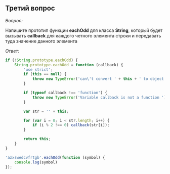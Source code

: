 ## Третий вопрос

_Вопрос:_

Напишите прототип функции __eachOdd__ для класса __String__, который будет вызывать __callback__ для каждого четного элемента 
строки и передавать туда значение данного элемента

_Ответ:_

```javascript
if (!String.prototype.eachOdd) {
    String.prototype.eachOdd = function (callback) {
        'use strict';
        if (this == null) {
            throw new TypeError('can\'t convert ' + this + ' to object');
        }

        if (typeof callback !== 'function') {
            throw new TypeError('Variable callback is not a function ');
        }

        var str = '' + this;

        for (var i = 0; i < str.length; i++) {
            if (i % 2 !== 0) callback(str[i]);
        }

        return this;
    }
}

'azxswedcvfrtgb'.eachOdd(function (symbol) {
    console.log(symbol)
});
```